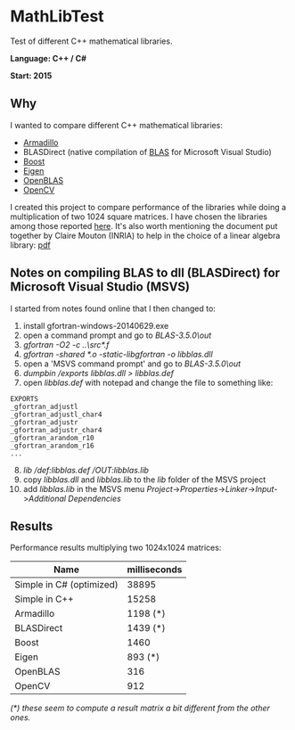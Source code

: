 # MathLibTest
Test of different C++ mathematical libraries.

**Language: C++ / C#**

**Start: 2015**

## Why
I wanted to compare different C++ mathematical libraries:

- [Armadillo](https://en.wikipedia.org/wiki/Armadillo_(C%2B%2B_library))
- BLASDirect (native compilation of [BLAS](https://en.wikipedia.org/wiki/Basic_Linear_Algebra_Subprograms) for Microsoft Visual Studio)
- [Boost](https://en.wikipedia.org/wiki/Boost_(C%2B%2B_libraries))
- [Eigen](https://en.wikipedia.org/wiki/Eigen_(C%2B%2B_library))
- [OpenBLAS](https://en.wikipedia.org/wiki/OpenBLAS)
- [OpenCV](https://en.wikipedia.org/wiki/OpenCV)

I created this project to compare performance of the libraries while doing a multiplication of two 1024 square matrices. I have chosen the libraries among those reported [here](https://en.wikipedia.org/wiki/List_of_numerical_libraries). It's also worth mentioning the document put together by Claire Mouton (INRIA) to help in the choice of a linear algebra library: [pdf](https://hal.inria.fr/inria-00576469/PDF/linear_algebra.pdf)

## Notes on compiling BLAS to dll (BLASDirect) for Microsoft Visual Studio (MSVS)
I started from notes found online that I then changed to:

1) install gfortran-windows-20140629.exe
2) open a command prompt and go to _BLAS-3.5.0\out_
3) _gfortran -O2 -c ..\src\*.f_
4) _gfortran -shared *.o -static-libgfortran -o libblas.dll_
5) open a 'MSVS command prompt' and go to _BLAS-3.5.0\out_
6) _dumpbin /exports libblas.dll > libblas.def_
7) open _libblas.def_ with notepad and change the file to something like:
```
EXPORTS
_gfortran_adjustl
_gfortran_adjustl_char4
_gfortran_adjustr
_gfortran_adjustr_char4
_gfortran_arandom_r10
_gfortran_arandom_r16
...
```
8) _lib /def:libblas.def /OUT:libblas.lib_
9) copy _libblas.dll_ and _libblas.lib_ to the _lib_ folder of the MSVS project
10) add _libblas.lib_ in the MSVS menu _Project_->_Properties_->_Linker_->_Input_->_Additional Dependencies_ 

## Results
Performance results multiplying two 1024x1024 matrices:

Name                     | milliseconds
-------------------------|-----------------
Simple in C# (optimized) | 38895
Simple in C++            | 15258
Armadillo                | 1198 (*)
BLASDirect               | 1439 (*)
Boost                    | 1460
Eigen                    | 893 (*)
OpenBLAS                 | 316
OpenCV                   | 912

_(*) these seem to compute a result matrix a bit different from the other ones._
